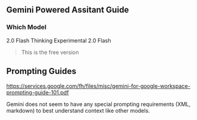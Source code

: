 ## Gemini Powered Assitant Guide

### Which Model

2.0 Flash Thinking Experimental
2.0 Flash

> This is the free version

## Prompting Guides

https://services.google.com/fh/files/misc/gemini-for-google-workspace-prompting-guide-101.pdf

Gemini does not seem to have any special prompting requirements (XML, markdown) to best understand context like other models.